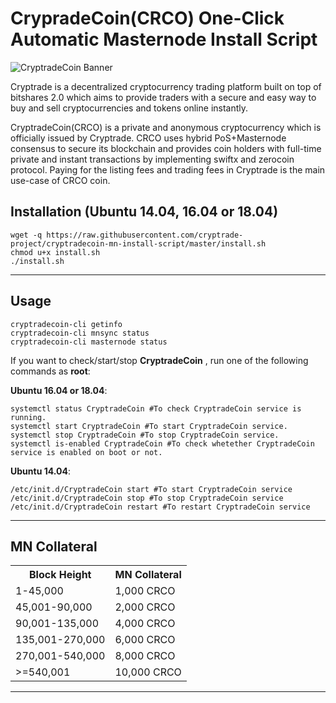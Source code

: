 CrypradeCoin(CRCO) One-Click Automatic Masternode Install Script
=====================================

![CryptradeCoin Banner](https://i.imgur.com/oM1aPBg.png)

Cryptrade is a decentralized cryptocurrency trading platform built on top of bitshares 2.0 which aims to provide traders with a secure and easy way to buy and sell cryptocurrencies and tokens online instantly.

CryptradeCoin(CRCO) is a private and anonymous cryptocurrency which is officially issued by Cryptrade. CRCO uses hybrid PoS+Masternode consensus to secure its blockchain and provides coin holders with full-time private and instant transactions by implementing swiftx and zerocoin protocol. Paying for the listing fees and trading fees in Cryptrade is the main use-case of CRCO coin.

## Installation (Ubuntu 14.04, 16.04 or 18.04)

```shell
wget -q https://raw.githubusercontent.com/cryptrade-project/cryptradecoin-mn-install-script/master/install.sh
chmod u+x install.sh
./install.sh
```
***

## Usage
```
cryptradecoin-cli getinfo
cryptradecoin-cli mnsync status
cryptradecoin-cli masternode status
```

If you want to check/start/stop **CryptradeCoin** , run one of the following commands as **root**:

**Ubuntu 16.04 or 18.04**:
```
systemctl status CryptradeCoin #To check CryptradeCoin service is running.
systemctl start CryptradeCoin #To start CryptradeCoin service.
systemctl stop CryptradeCoin #To stop CryptradeCoin service.
systemctl is-enabled CryptradeCoin #To check whetether CryptradeCoin service is enabled on boot or not.
```
**Ubuntu 14.04**:  
```
/etc/init.d/CryptradeCoin start #To start CryptradeCoin service
/etc/init.d/CryptradeCoin stop #To stop CryptradeCoin service
/etc/init.d/CryptradeCoin restart #To restart CryptradeCoin service
```
***

## MN Collateral
<table>
<tr><th>Block Height</th><th>MN Collateral</th></tr>
<tr><td>1-45,000</td><td>1,000 CRCO</td></tr>
<tr><td>45,001-90,000</td><td>2,000 CRCO</td></tr>
<tr><td>90,001-135,000</td><td>4,000 CRCO</td></tr>
<tr><td>135,001-270,000</td><td>6,000 CRCO</td></tr>
<tr><td>270,001-540,000</td><td>8,000 CRCO</td></tr>
<tr><td>>=540,001</td><td>10,000 CRCO</td></tr>
</table>

***
